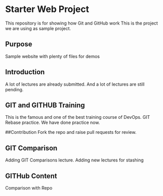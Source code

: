# Starter Web Project

This repository is for showing how Git and GitHub work
This is the project we are using as sample project.

## Purpose

Sample website with plenty of files for demos

## Introduction
A lot of lectures are already submitted.
And a lot of lectures are still pending.

## GIT and GITHUB Training
This is the famous and one of the best training course of DevOps.
GIT Rebase practice. We have done practice now.

##Contribution
Fork the repo and raise pull requests for review.

## GIT Comparison
Adding GIT Comparisons lecture.
Adding new lectures for stashing

## GITHub Content
Comparison with Repo
